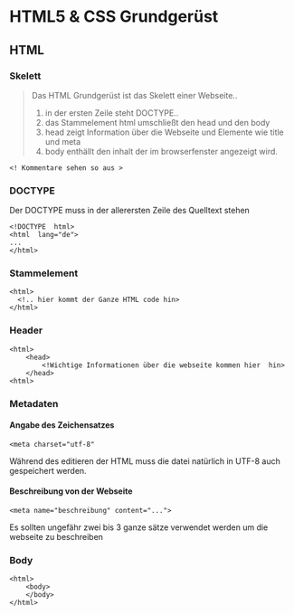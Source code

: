 # HTML5 & CSS Grundgerüst

## HTML

### Skelett

> Das HTML Grundgerüst ist das Skelett einer Webseite..
> 1. in der ersten Zeile steht DOCTYPE..
> 2. das Stammelement html umschließt den head und den body
> 3. head zeigt Information über die Webseite und Elemente wie title und meta
> 4. body enthällt den inhalt der im browserfenster angezeigt wird.

    <! Kommentare sehen so aus >
   
### DOCTYPE
Der DOCTYPE muss in der allerersten Zeile des Quelltext stehen

    <!DOCTYPE  html>
    <html  lang="de">
    ...
    </html>

### Stammelement

    <html>
      <!.. hier kommt der Ganze HTML code hin>
    </html>

### Header

    <html>
	    <head>
		    <!Wichtige Informationen über die webseite kommen hier  hin>
	    </head>
    <html>
### Metadaten
#### Angabe des Zeichensatzes

    <meta charset="utf-8"
Während des editieren der HTML muss die datei natürlich in UTF-8 auch gespeichert werden.

#### Beschreibung von der Webseite

    <meta name="beschreibung" content="...">
Es sollten ungefähr zwei bis 3 ganze sätze verwendet werden um die webseite zu beschreiben

### Body

    <html>
	    <body>
	    </body>
    </html>

